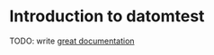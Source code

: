 # Introduction to datomtest

TODO: write [great documentation](http://jacobian.org/writing/what-to-write/)
